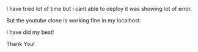 I have tried lot of time but i cant able to deploy it was showing lot of error.

But the youtube clone is working fine in my localhost.

I have did my best!

Thank You!
